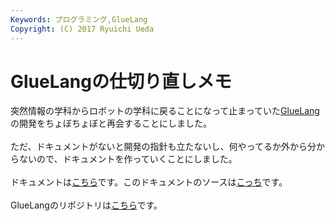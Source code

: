 ```yaml
---
Keywords: プログラミング,GlueLang
Copyright: (C) 2017 Ryuichi Ueda
---
```


# GlueLangの仕切り直しメモ
突然情報の学科からロボットの学科に戻ることになって止まっていた<a href="/?tag=gluelang">GlueLang</a>の開発をちょぼちょぼと再会することにしました。<br />
<br />
ただ、ドキュメントがないと開発の指針も立たないし、何やってるか外から分からないので、ドキュメントを作っていくことにしました。<br />
<br />
ドキュメントは<a href="https://ryuichiueda.github.io/GlueLangDoc_ja/">こちら</a>です。このドキュメントのソースは<a href="https://github.com/ryuichiueda/GlueLangDoc_ja">こっち</a>です。<br />
<br />
GlueLangのリポジトリは<a href="https://github.com/ryuichiueda/GlueLang">こちら</a>です。
